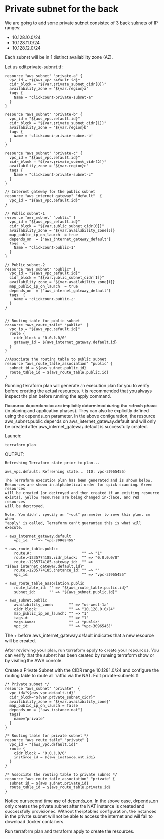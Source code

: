 # Private subnet for the back


We are going to add some private subnet consisted of 3 back subnets of IP ranges:
- 10.128.10.0/24 
- 10.128.11.0/24 
- 10.128.12.0/24 

Each subnet will be in 1 distinct availability zone (AZ).


Let us edit private-subnet.tf:
```console
resource "aws_subnet" "private-a" {
  vpc_id = "${aws_vpc.default.id}"
  cidr_block = "${var.private_subnet_cidr[0]}"
  availability_zone = "${var.region}a"
  tags {
    Name = "clickcount-private-subnet-a"
  }
}
  
resource "aws_subnet" "private-b" {
  vpc_id = "${aws_vpc.default.id}"
  cidr_block = "${var.private_subnet_cidr[1]}"
  availability_zone = "${var.region}b"
  tags {
    Name = "clickcount-private-subnet-b"
  }
}
  
resource "aws_subnet" "private-c" {
  vpc_id = "${aws_vpc.default.id}"
  cidr_block = "${var.private_subnet_cidr[2]}"
  availability_zone = "${var.region}c"
  tags {
    Name = "clickcount-private-subnet-c"
  }
}

```





```console
// Internet gateway for the public subnet
resource "aws_internet_gateway" "default"  {
  vpc_id = "${aws_vpc.default.id}"
}

// Public subnet-1
resource "aws_subnet" "public" {
  vpc_id = "${aws_vpc_default.id}"
  cidr_block = "${var.public_subnet_cidr[0]}"
  availability_zone = "${var.availability_zone[0]}
  map_public_ip_on_launch  = true
  depends_on  = ["aws_internet_gateway_default"]
  tags  {
    Name = "clickcount-public-1"
  }
}

// Public subnet-2 
resource "aws_subnet" "public" {
  vpc_id = "${aws_vpc_default.id}"
  cidr_block = "${var.public_subnet_cidr[1]}"
  availability_zone = "${var.availability_zone[1]}
  map_public_ip_on_launch  = true
  depends_on  = ["aws_internet_gateway_default"]
  tags  {
    Name = "clickcount-public-2"
  }
}


// Routing table for public subnet
resource "aws_route_table" "public"  {
  vpc_ip = "${aws_vpc.default.id}"
  route {
    cidr_block = "0.0.0.0/0"
    gateway_id = ${aws_internet_gateway.default.id}
  }
}

//Associate the routing table to public subnet
resource "aws_route_table_association" "public" {
  subnet_id = ${aws_subnet.public.id}
  route_table_id = ${aws_route_table.public.id}
}

```

Running terraform plan will generate an execution plan for you to verify before creating the actual resources. It is recommended that you always inspect the plan before running the apply command.

Resource dependencies are implicitly determined during the refresh phase (in planing and application phases). They can also be explicitly defined using the depends_on parameter. In the above configuration, the resource aws_subnet.public depends on aws_internet_gateway.default and will only be created after aws_internet_gateway.default is successfully created.

Launch:
```console
terraform plan
```

OUTPUT:
```console
Refreshing Terraform state prior to plan...

aws_vpc.default: Refreshing state... (ID: vpc-30965455)

The Terraform execution plan has been generated and is shown below.
Resources are shown in alphabetical order for quick scanning. Green resources
will be created (or destroyed and then created if an existing resource
exists), yellow resources are being changed in-place, and red resources
will be destroyed.

Note: You didn't specify an "-out" parameter to save this plan, so when
"apply" is called, Terraform can't guarantee this is what will execute.

+ aws_internet_gateway.default
    vpc_id: "" => "vpc-30965455"

+ aws_route_table.public
    route.#:                       "" => "1"
    route.~1235774185.cidr_block:  "" => "0.0.0.0/0"
    route.~1235774185.gateway_id:  "" => "${aws_internet_gateway.default.id}"
    route.~1235774185.instance_id: "" => ""
    vpc_id:                        "" => "vpc-30965455"

+ aws_route_table_association.public
    route_table_id: "" => "${aws_route_table.public.id}"
    subnet_id:      "" => "${aws_subnet.public.id}"

+ aws_subnet.public
    availability_zone:       "" => "us-west-1a"
    cidr_block:              "" => "10.128.0.0/24"
    map_public_ip_on_launch: "" => "1"
    tags.#:                  "" => "1"
    tags.Name:               "" => "public"
    vpc_id:                  "" => "vpc-30965455"
```

The + before aws_internet_gateway.default indicates that a new resource will be created.

After reviewing your plan, run terraform apply to create your resources. You can verify that the subnet has been created by running terraform show or by visiting the AWS console.


Create a Private Subnet with the CIDR range 10.128.1.0/24 and configure the routing table to route all traffic via the NAT.
Edit private-subnets.tf

```console
/* Private subnet */
resource "aws_subnet" "private"  {
  vpc_id="${aws_vpc.default.id}"
  cidr_block="${var.private_subnet_cidr}"
  availibility_zone = "${var.availability_zone}"
  map_public_ip_on_launch = false
  depends_on = ["aws_instance.nat"]
  tags{
    name="private"
  }
}

/* Routing table for private subnet */
resource "aws_route_table" "private" {
  vpc_id = "{aws_vpc.default.id}"
  route {
    cidr_block = "0.0.0.0/0"
    instance_id = ${aws_instance.nat.id1}
  }
}

/* Associate the routing table to private subnet */
resource "aws_route_table_association" "private" {
  subnet_id = ${aws_subnet.private.id}
  route_table_id = ${aws_route_table.private.id}
}

```

Notice our second time use of depends_on. In the above case, depends_on only creates the private subnet after the NAT instance is created and successfully provisioned. Without the iptables configuration, the instances in the private subnet will not be able to access the internet and will fail to download Docker containers.

Run terraform plan and terraform apply to create the resources.

